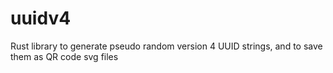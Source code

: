 # uuidv4
Rust library to generate pseudo random version 4 UUID strings, and to save them as QR code svg files
